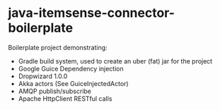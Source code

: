# java-itemsense-connector-boilerplate

Boilerplate project demonstrating:
- Gradle build system, used to create an uber (fat) jar for the project
- Google Guice Dependency injection
- Dropwizard 1.0.0
- Akka actors (See GuiceInjectedActor)
- AMQP publish/subscribe
- Apache HttpClient RESTful calls
    
    
    